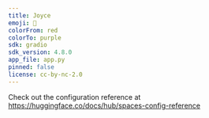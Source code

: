 ```yaml
---
title: Joyce
emoji: 🏃
colorFrom: red
colorTo: purple
sdk: gradio
sdk_version: 4.8.0
app_file: app.py
pinned: false
license: cc-by-nc-2.0
---
```


Check out the configuration reference at https://huggingface.co/docs/hub/spaces-config-reference
